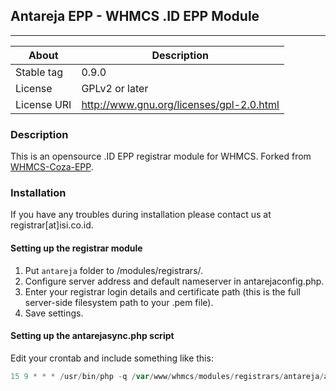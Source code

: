 ## Antareja EPP - WHMCS .ID EPP Module

- - - -

About | Description
------------ | -------------
Stable tag | 0.9.0
License | GPLv2 or later
License URI | http://www.gnu.org/licenses/gpl-2.0.html

### Description

This is an opensource .ID EPP registrar module for WHMCS. Forked from [WHMCS-Coza-EPP](https://gitlab.devlabs.linuxassist.net/awit-whmcs/whmcs-coza-epp/wikis/home).

### Installation

If you have any troubles during installation please contact us at registrar[at]isi.co.id.

#### Setting up the registrar module

1. Put `antareja` folder to /modules/registrars/.
2. Configure server address and default nameserver in antarejaconfig.php.
3. Enter your registrar login details and certificate path (this is the full server-side filesystem path to your .pem file).
4. Save settings.

#### Setting up the antarejasync.php script

Edit your crontab and include something like this:

```php
15 9 * * * /usr/bin/php -q /var/www/whmcs/modules/registrars/antareja/antarejasync.php
```